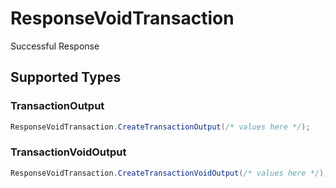 # ResponseVoidTransaction

Successful Response


## Supported Types

### TransactionOutput

```csharp
ResponseVoidTransaction.CreateTransactionOutput(/* values here */);
```

### TransactionVoidOutput

```csharp
ResponseVoidTransaction.CreateTransactionVoidOutput(/* values here */);
```
